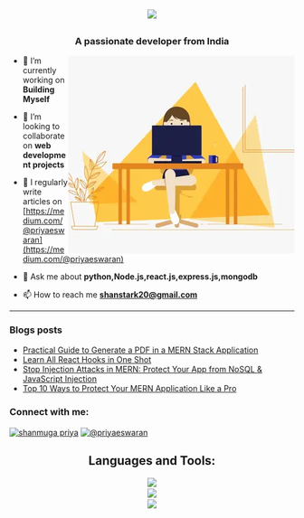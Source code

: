 <h1 align="center">
    <img src="https://readme-typing-svg.herokuapp.com/?font=Righteous&size=35&center=true&vCenter=true&width=500&height=70&duration=4000&lines=Hi+There!+👋;+I'm+Shanmuga+Priya!;" />
</h1>

<h3 align="center">A passionate developer from India</h3>
<img alt="profile gif" align="right" src=".github/workflows/ezgif.com-resize (1).webp">


- 🔭 I’m currently working on **Building Myself**

- 👯 I’m looking to collaborate on **web development projects**

- 📝 I regularly write articles on [https://medium.com/@priyaeswaran](https://medium.com/@priyaeswaran)

- 💬 Ask me about **python,Node.js,react.js,express.js,mongodb**

- 📫 How to reach me **shanstark20@gmail.com**

<hr>

### Blogs posts
<!-- BLOG-POST-LIST:START -->
- [Practical Guide to Generate a PDF in a MERN Stack Application](https://medium.com/codeelevation/practical-guide-to-generate-a-pdf-in-a-mern-stack-application-d67f98792c79?source=rss-97f138d31355------2)
- [Learn All React Hooks in One Shot](https://medium.com/codeelevation/learn-all-react-hooks-in-one-shot-6d6f00f8cea5?source=rss-97f138d31355------2)
- [Stop Injection Attacks in MERN: Protect Your App from NoSQL &amp; JavaScript Injection](https://medium.com/codeelevation/stop-injection-attacks-in-mern-protect-your-app-from-nosql-javascript-injection-b6e380dfc28c?source=rss-97f138d31355------2)
- [Top 10 Ways to Protect Your MERN Application Like a Pro](https://code.likeagirl.io/top-10-ways-to-protect-your-mern-application-like-a-pro-2e627da2585c?source=rss-97f138d31355------2)
<!-- BLOG-POST-LIST:END -->



<h3 align="left">Connect with me:</h3>
<p align="left">
<a href="https://www.linkedin.com/in/shanmuga-priya-e-tech2" target="blank"><img align="center" src="https://raw.githubusercontent.com/rahuldkjain/github-profile-readme-generator/master/src/images/icons/Social/linked-in-alt.svg" alt="shanmuga priya" height="30" width="40" /></a>
<a href="https://medium.com/@priyaeswaran" target="blank"><img align="center" src="https://raw.githubusercontent.com/rahuldkjain/github-profile-readme-generator/master/src/images/icons/Social/medium.svg" alt="@priyaeswaran" height="30" width="40" /></a>
</p>


<h2 align="center">Languages and Tools:</h2>

<div align="center">
    <img src="https://skillicons.dev/icons?i=html,css,javascript,react,nodejs,express" /><br>
    <img src="https://skillicons.dev/icons?i=redux,tailwindcss,python,flask,mongodb,pug" /><br>
    <img src ="https://skillicons.dev/icons?i=vscode,github,git,postman" /><br>
</div>






